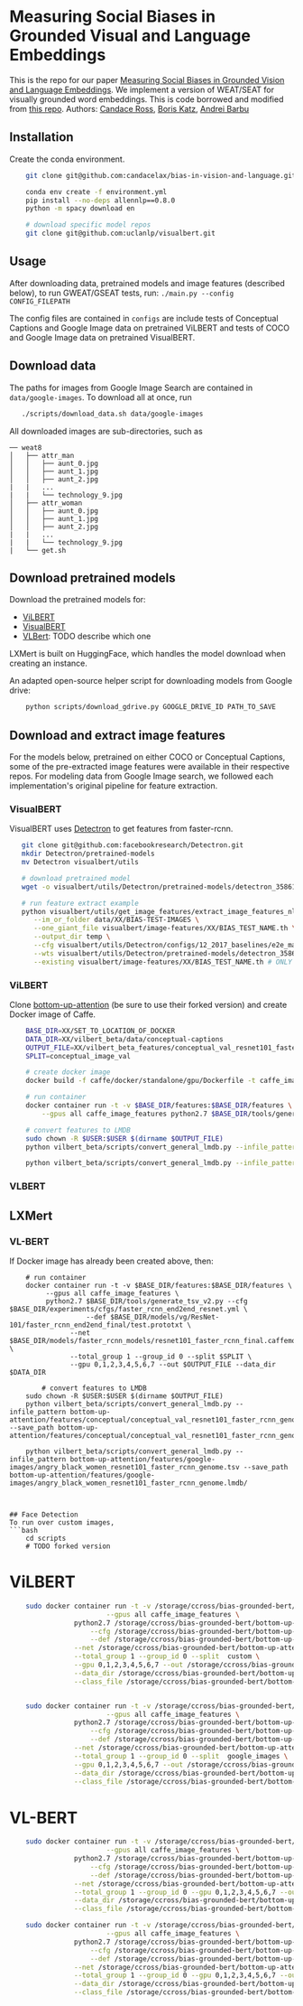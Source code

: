 # Measuring Social Biases in Grounded Visual and Language Embeddings
This is the repo for our paper [Measuring Social Biases in Grounded Vision and Language Embeddings](https://arxiv.org/abs/2002.08911). We implement a version of WEAT/SEAT for visually grounded word embeddings. This is code borrowed and modified from [this repo](https://github.com/W4ngatang/sent-bias). Authors: [Candace Ross](candaceross.io), [Boris Katz](https://www.csail.mit.edu/person/boris-katz), [Andrei Barbu](0xab.com)

## Installation
Create the conda environment.
```bash
	git clone git@github.com:candacelax/bias-in-vision-and-language.git && cd bias-in-vision-and-language

	conda env create -f environment.yml
	pip install --no-deps allennlp==0.8.0
	python -m spacy download en

	# download specific model repos
	git clone git@github.com:uclanlp/visualbert.git
```

## Usage
After downloading data, pretrained models and image features (described below), to run GWEAT/GSEAT tests, run:
`./main.py --config CONFIG_FILEPATH`

The config files are contained in `configs` are include tests of Conceptual Captions and Google Image data on pretrained ViLBERT and tests of COCO and Google Image data on pretrained VisualBERT.


## Download data
The paths for images from Google Image Search are contained in `data/google-images`. To download all at once, run
```bash
   ./scripts/download_data.sh data/google-images
```
All downloaded images are sub-directories, such as
```
── weat8
│   ├── attr_man
│   │   ├── aunt_0.jpg
│   │   ├── aunt_1.jpg
│   │   ├── aunt_2.jpg
|	|	...
|	|	└── technology_9.jpg
│   ├── attr_woman
│   │   ├── aunt_0.jpg
│   │   ├── aunt_1.jpg
│   │   ├── aunt_2.jpg
|	|	...
|	|	└── technology_9.jpg
|	└── get.sh
```
## Download pretrained models
Download the pretrained models for:
* [ViLBERT](https://drive.google.com/drive/folders/1Re0L75uazH3Qrep_aRgtaVelDEz4HV9c)
* [VisualBERT](https://drive.google.com/file/d/1QvivVfRsRF518OQSQNaN7aFk6eQ43vP_/view)
* [VLBert](https://github.com/jackroos/VL-BERT/blob/master/model/pretrained_model/PREPARE_PRETRAINED_MODELS.md): TODO describe which one

LXMert is built on HuggingFace, which handles the model download when creating an instance.

An adapted open-source helper script for downloading models from Google drive: 
```bash
	python scripts/download_gdrive.py GOOGLE_DRIVE_ID PATH_TO_SAVE
```

## Download and extract image features
For the models below, pretrained on either COCO or Conceptual Captions, some of the pre-extracted image features were available in their respective repos. For modeling data from Google Image search, we followed each implementation's original pipeline for feature extraction.
### VisualBERT
VisualBERT uses [Detectron](https://github.com/facebookresearch/Detectron) to get features from faster-rcnn.
```bash
   git clone git@github.com:facebookresearch/Detectron.git
   mkdir Detectron/pretrained-models
   mv Detectron visualbert/utils

   # download pretrained model
   wget -o visualbert/utils/Detectron/pretrained-models/detectron_35861858.pkl https://dl.fbaipublicfiles.com/detectron/35861858/12_2017_baselines/e2e_mask_rcnn_R-101-FPN_2x.yaml.02_32_51.SgT4y1cO/output/train/coco_2014_train%3Acoco_2014_valminusminival/generalized_rcnn/model_final.pkl

   # run feature extract example
   python visualbert/utils/get_image_features/extract_image_features_nlvr.py \
   	  --im_or_folder data/XX/BIAS-TEST-IMAGES \
	  --one_giant_file visualbert/image-features/XX/BIAS_TEST_NAME.th \
	  --output_dir temp \
	  --cfg visualbert/utils/Detectron/configs/12_2017_baselines/e2e_mask_rcnn_R-101-FPN_2x.yaml \
	  --wts visualbert/utils/Detectron/pretrained-models/detectron_35861858.pkl \
	  --existing visualbert/image-features/XX/BIAS_TEST_NAME.th # ONLY IF UPDATING PREVIOUS RUNS   
```


### ViLBERT

Clone [bottom-up-attention](https://github.com/jiasenlu/bottom-up-attention) (be sure to use their forked version) and create Docker image of Caffe.
```bash
	BASE_DIR=XX/SET_TO_LOCATION_OF_DOCKER
	DATA_DIR=XX/vilbert_beta/data/conceptual-captions
	OUTPUT_FILE=XX/vilbert_beta_features/conceptual_val_resnet101_faster_rcnn_genome.tsv
	SPLIT=conceptual_image_val

	# create docker image
 	docker build -f caffe/docker/standalone/gpu/Dockerfile -t caffe_image_features .

   	# run container
	docker container run -t -v $BASE_DIR/features:$BASE_DIR/features \
	    --gpus all caffe_image_features python2.7 $BASE_DIR/tools/generate_tsv.py --cfg $BASE_DIR/experiments/cfgs/faster_rcnn_end2end_resnet.yml --def $BASE_DIR/models/vg/ResNet-101/faster_rcnn_end2end_final/test.prototxt --net $BASE_DIR/models/faster_rcnn_models/resnet101_faster_rcnn_final.caffemodel --total_group 1 --group_id 0 --split $SPLIT --gpu 0,1,2,3,4,5,6,7 --out $OUTPUT_FILE --data_dir $DATA_DIR --class-file $CLASS_FILE

    # convert features to LMDB
	sudo chown -R $USER:$USER $(dirname $OUTPUT_FILE)
	python vilbert_beta/scripts/convert_general_lmdb.py --infile_pattern bottom-up-attention/features/conceptual/conceptual_val_resnet101_faster_rcnn_genome.tsv --save_path bottom-up-attention/features/conceptual/conceptual_val_resnet101_faster_rcnn_genome.lmdb

	python vilbert_beta/scripts/convert_general_lmdb.py --infile_pattern bottom-up-attention/features/google-images/angry_black_women_resnet101_faster_rcnn_genome.tsv --save_path bottom-up-attention/features/google-images/angry_black_women_resnet101_faster_rcnn_genome.lmdb/
```

### VLBERT

## LXMert

### VL-BERT
If Docker image has already been created above, then:
```
	# run container
	docker container run -t -v $BASE_DIR/features:$BASE_DIR/features \
	     --gpus all caffe_image_features \
	     python2.7 $BASE_DIR/tools/generate_tsv_v2.py --cfg $BASE_DIR/experiments/cfgs/faster_rcnn_end2end_resnet.yml \
	     	       --def $BASE_DIR/models/vg/ResNet-101/faster_rcnn_end2end_final/test.prototxt \
		       --net $BASE_DIR/models/faster_rcnn_models/resnet101_faster_rcnn_final.caffemodel \
		       --total_group 1 --group_id 0 --split $SPLIT \
		       --gpu 0,1,2,3,4,5,6,7 --out $OUTPUT_FILE --data_dir $DATA_DIR

        # convert features to LMDB
	sudo chown -R $USER:$USER $(dirname $OUTPUT_FILE)
	python vilbert_beta/scripts/convert_general_lmdb.py --infile_pattern bottom-up-attention/features/conceptual/conceptual_val_resnet101_faster_rcnn_genome.tsv --save_path bottom-up-attention/features/conceptual/conceptual_val_resnet101_faster_rcnn_genome.lmdb

	python vilbert_beta/scripts/convert_general_lmdb.py --infile_pattern bottom-up-attention/features/google-images/angry_black_women_resnet101_faster_rcnn_genome.tsv --save_path bottom-up-attention/features/google-images/angry_black_women_resnet101_faster_rcnn_genome.lmdb/
```
```


## Face Detection
To run over custom images,
```bash
    cd scripts
    # TODO forked version
```
# ViLBERT
```bash
	sudo docker container run -t -v /storage/ccross/bias-grounded-bert/bottom-up-attention/features:/storage/ccross/bias-grounded-bert/bottom-up-attention/features \
						--gpus all caffe_image_features \
				python2.7 /storage/ccross/bias-grounded-bert/bottom-up-attention//tools/generate_tsv.py \
					--cfg /storage/ccross/bias-grounded-bert/bottom-up-attention/experiments/cfgs/faster_rcnn_end2end_resnet.yml \
					--def /storage/ccross/bias-grounded-bert/bottom-up-attention//models/vg/ResNet-101/faster_rcnn_end2end_final/test.prototxt \
				--net /storage/ccross/bias-grounded-bert/bottom-up-attention/models/faster_rcnn_models/resnet101_faster_rcnn_final_iter_320000.caffemodel \
				--total_group 1 --group_id 0 --split  custom \
				--gpu 0,1,2,3,4,5,6,7 --out /storage/ccross/bias-grounded-bert/bottom-up-attention/features/conceptual/conceptual_val_resnet101_faster_rcnn_genome.tsv \
				--data_dir /storage/ccross/bias-grounded-bert/bottom-up-attention/data/concap-bias-val \
				--class_file /storage/ccross/bias-grounded-bert/bottom-up-attention/data/genome/1600-400-20/objects_vocab.txt


	sudo docker container run -t -v /storage/ccross/bias-grounded-bert/bottom-up-attention/features:/storage/ccross/bias-grounded-bert/bottom-up-attention/features \
						--gpus all caffe_image_features \
				python2.7 /storage/ccross/bias-grounded-bert/bottom-up-attention//tools/generate_tsv.py \
					--cfg /storage/ccross/bias-grounded-bert/bottom-up-attention/experiments/cfgs/faster_rcnn_end2end_resnet.yml \
					--def /storage/ccross/bias-grounded-bert/bottom-up-attention//models/vg/ResNet-101/faster_rcnn_end2end_final/test.prototxt \
				--net /storage/ccross/bias-grounded-bert/bottom-up-attention/models/faster_rcnn_models/resnet101_faster_rcnn_final_iter_320000.caffemodel \
				--total_group 1 --group_id 0 --split  google_images \
				--gpu 0,1,2,3,4,5,6,7 --out /storage/ccross/bias-grounded-bert/bottom-up-attention/features/google-images/angry_black_women_val_resnet101_faster_rcnn_genome.tsv \
				--data_dir /storage/ccross/bias-grounded-bert/bottom-up-attention/data/google-images/angry-black-women \
				--class_file /storage/ccross/bias-grounded-bert/bottom-up-attention/data/genome/1600-400-20/objects_vocab.txt
```

# VL-BERT
```bash
	sudo docker container run -t -v /storage/ccross/bias-grounded-bert/bottom-up-attention/features:/storage/ccross/bias-grounded-bert/bottom-up-attention/features \
						--gpus all caffe_image_features \
				python2.7 /storage/ccross/bias-grounded-bert/bottom-up-attention//tools/generate_tsv_v2.py \
					--cfg /storage/ccross/bias-grounded-bert/bottom-up-attention/experiments/cfgs/faster_rcnn_end2end_resnet.yml \
					--def /storage/ccross/bias-grounded-bert/bottom-up-attention//models/vg/ResNet-101/faster_rcnn_end2end_final/test.prototxt \
				--net /storage/ccross/bias-grounded-bert/bottom-up-attention/models/faster_rcnn_models/resnet101_faster_rcnn_final_iter_320000.caffemodel --split  custom \
				--total_group 1 --group_id 0 --gpu 0,1,2,3,4,5,6,7 --out /storage/ccross/bias-grounded-bert/bottom-up-attention/features/conceptual-v2/conceptual_val_resnet101_faster_rcnn_genome.tsv \
				--data_dir /storage/ccross/bias-grounded-bert/bottom-up-attention/data/concap-bias-val \
				--class_file /storage/ccross/bias-grounded-bert/bottom-up-attention/data/genome/1600-400-20/objects_vocab.txt

	sudo docker container run -t -v /storage/ccross/bias-grounded-bert/bottom-up-attention/features:/storage/ccross/bias-grounded-bert/bottom-up-attention/features \
						--gpus all caffe_image_features \
				python2.7 /storage/ccross/bias-grounded-bert/bottom-up-attention//tools/generate_tsv_v2.py \
					--cfg /storage/ccross/bias-grounded-bert/bottom-up-attention/experiments/cfgs/faster_rcnn_end2end_resnet.yml \
					--def /storage/ccross/bias-grounded-bert/bottom-up-attention//models/vg/ResNet-101/faster_rcnn_end2end_final/test.prototxt \
				--net /storage/ccross/bias-grounded-bert/bottom-up-attention/models/faster_rcnn_models/resnet101_faster_rcnn_final_iter_320000.caffemodel --split  custom \
				--total_group 1 --group_id 0 --gpu 0,1,2,3,4,5,6,7 --out /storage/ccross/bias-grounded-bert/bottom-up-attention/features/google-images-caffe-v2/weat3.tsv \
				--data_dir /storage/ccross/bias-grounded-bert/bottom-up-attention/data/google-images/weat3 \
				--class_file /storage/ccross/bias-grounded-bert/bottom-up-attention/data/genome/1600-400-20/objects_vocab.txt
```